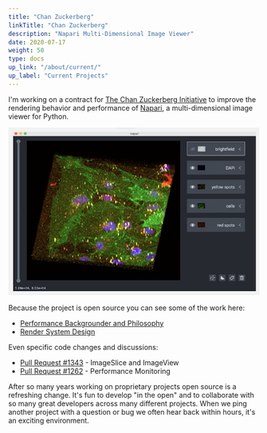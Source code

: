 ```yaml
---
title: "Chan Zuckerberg"
linkTitle: "Chan Zuckerberg"
description: "Napari Multi-Dimensional Image Viewer"
date: 2020-07-17
weight: 50
type: docs
up_link: "/about/current/"
up_label: "Current Projects"
---
```


I'm working on a contract for [The Chan Zuckerberg
Initiative](https://chanzuckerberg.com/) to improve the rendering behavior
and performance of [Napari](https://napari.org/), a multi-dimensional image
viewer for Python.

![Napari Screenshot](napari.jpg)

Because the project is open source you can see some of the work here:

* [Performance Backgrounder and Philosophy](https://napari.org/docs/explanations/performance.html)
* [Render System Design](https://napari.org/docs/explanations/rendering.html)

Even specific code changes and discussions:

* [Pull Request #1343](https://github.com/napari/napari/pull/1343) - ImageSlice and ImageView
* [Pull Request #1262](https://github.com/napari/napari/pull/1262) - Performance Monitoring

After so many years working on proprietary projects open source is a
refreshing change. It's fun to develop "in the open" and to collaborate
with so many great developers across many different projects. When we ping
another project with a question or bug we often hear back within
hours, it's an exciting environment.
